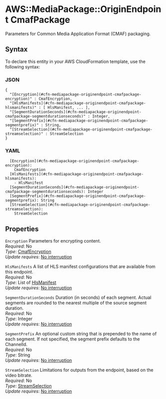 # AWS::MediaPackage::OriginEndpoint CmafPackage<a name="aws-properties-mediapackage-originendpoint-cmafpackage"></a>

Parameters for Common Media Application Format \(CMAF\) packaging\.

## Syntax<a name="aws-properties-mediapackage-originendpoint-cmafpackage-syntax"></a>

To declare this entity in your AWS CloudFormation template, use the following syntax:

### JSON<a name="aws-properties-mediapackage-originendpoint-cmafpackage-syntax.json"></a>

```
{
  "[Encryption](#cfn-mediapackage-originendpoint-cmafpackage-encryption)" : CmafEncryption,
  "[HlsManifests](#cfn-mediapackage-originendpoint-cmafpackage-hlsmanifests)" : [ HlsManifest, ... ],
  "[SegmentDurationSeconds](#cfn-mediapackage-originendpoint-cmafpackage-segmentdurationseconds)" : Integer,
  "[SegmentPrefix](#cfn-mediapackage-originendpoint-cmafpackage-segmentprefix)" : String,
  "[StreamSelection](#cfn-mediapackage-originendpoint-cmafpackage-streamselection)" : StreamSelection
}
```

### YAML<a name="aws-properties-mediapackage-originendpoint-cmafpackage-syntax.yaml"></a>

```
  [Encryption](#cfn-mediapackage-originendpoint-cmafpackage-encryption):
    CmafEncryption
  [HlsManifests](#cfn-mediapackage-originendpoint-cmafpackage-hlsmanifests):
    - HlsManifest
  [SegmentDurationSeconds](#cfn-mediapackage-originendpoint-cmafpackage-segmentdurationseconds): Integer
  [SegmentPrefix](#cfn-mediapackage-originendpoint-cmafpackage-segmentprefix): String
  [StreamSelection](#cfn-mediapackage-originendpoint-cmafpackage-streamselection):
    StreamSelection
```

## Properties<a name="aws-properties-mediapackage-originendpoint-cmafpackage-properties"></a>

`Encryption` <a name="cfn-mediapackage-originendpoint-cmafpackage-encryption"></a>
Parameters for encrypting content\.  
_Required_: No  
_Type_: [CmafEncryption](aws-properties-mediapackage-originendpoint-cmafencryption.md)  
_Update requires_: [No interruption](https://docs.aws.amazon.com/AWSCloudFormation/latest/UserGuide/using-cfn-updating-stacks-update-behaviors.html#update-no-interrupt)

`HlsManifests` <a name="cfn-mediapackage-originendpoint-cmafpackage-hlsmanifests"></a>
A list of HLS manifest configurations that are available from this endpoint\.  
_Required_: No  
_Type_: List of [HlsManifest](aws-properties-mediapackage-originendpoint-hlsmanifest.md)  
_Update requires_: [No interruption](https://docs.aws.amazon.com/AWSCloudFormation/latest/UserGuide/using-cfn-updating-stacks-update-behaviors.html#update-no-interrupt)

`SegmentDurationSeconds` <a name="cfn-mediapackage-originendpoint-cmafpackage-segmentdurationseconds"></a>
Duration \(in seconds\) of each segment\. Actual segments are rounded to the nearest multiple of the source segment duration\.  
_Required_: No  
_Type_: Integer  
_Update requires_: [No interruption](https://docs.aws.amazon.com/AWSCloudFormation/latest/UserGuide/using-cfn-updating-stacks-update-behaviors.html#update-no-interrupt)

`SegmentPrefix` <a name="cfn-mediapackage-originendpoint-cmafpackage-segmentprefix"></a>
An optional custom string that is prepended to the name of each segment\. If not specified, the segment prefix defaults to the ChannelId\.  
_Required_: No  
_Type_: String  
_Update requires_: [No interruption](https://docs.aws.amazon.com/AWSCloudFormation/latest/UserGuide/using-cfn-updating-stacks-update-behaviors.html#update-no-interrupt)

`StreamSelection` <a name="cfn-mediapackage-originendpoint-cmafpackage-streamselection"></a>
Limitations for outputs from the endpoint, based on the video bitrate\.  
_Required_: No  
_Type_: [StreamSelection](aws-properties-mediapackage-originendpoint-streamselection.md)  
_Update requires_: [No interruption](https://docs.aws.amazon.com/AWSCloudFormation/latest/UserGuide/using-cfn-updating-stacks-update-behaviors.html#update-no-interrupt)
